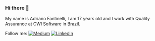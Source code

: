 ### Hi there 👋

<!--
**adriano-fantinelli/adriano-fantinelli** is a ✨ _special_ ✨ repository because its `README.md` (this file) appears on your GitHub profile. 
-->

My name is Adriano Fantinelli, I am 17 years old and I work with Quality Assurance at CWI Software in Brazil.

Follow me: 
[![Medium](https://badgen.net/badge/Medium/%40adriano.fantinelli?icon=medium)](https://medium.com/@adriano.fantinelli) [![Linkedin](https://badgen.net/badge/Linkedin/adrianofantinelli/blue)](https://www.linkedin.com/in/adriano-fantinelli-531b49182/)


